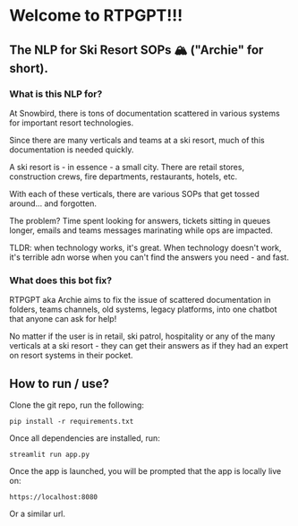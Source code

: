 # Welcome to RTPGPT!!!
## The NLP for Ski Resort SOPs 🏔️ ("Archie" for short).



### What is this NLP for?

At Snowbird, there is tons of documentation scattered in various systems for important resort technologies. 

Since there are many verticals and teams at a ski resort, much of this documentation is needed quickly.

A ski resort is - in essence - a small city. There are retail stores, construction crews, fire departments, restaurants, hotels, etc.

With each of these verticals, there are various SOPs that get tossed around... and forgotten.

The problem? Time spent looking for answers, tickets sitting in queues longer, emails and teams messages marinating while ops are impacted.

TLDR: when technology works, it's great. When technology doesn't work, it's terrible adn worse when you can't find the answers you need - and fast.

### What does this bot fix?

RTPGPT aka Archie aims to fix the issue of scattered documentation in folders, teams channels, old systems, legacy platforms, into one chatbot that anyone can ask for help!

No matter if the user is in retail, ski patrol, hospitality or any of the many verticals at a ski resort - they can get their answers as if they had an expert on resort systems in their pocket.

## How to run / use?

Clone the git repo, run the following:

```pip install -r requirements.txt```

Once all dependencies are installed, run:

```streamlit run app.py```

Once the app is launched, you will be prompted that the app is locally live on:

```https://localhost:8080```

Or a similar url.

